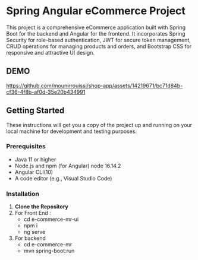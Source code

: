 # Spring Angular eCommerce Project

This project is a comprehensive eCommerce application built with Spring Boot for the backend and Angular for the frontend. It incorporates Spring Security for role-based authentication, JWT for secure token management, CRUD operations for managing products and orders, and Bootstrap CSS for responsive and attractive UI design.

## DEMO



https://github.com/mounirrouissi/shop-app/assets/14219671/bc71d84b-cf36-4f8b-af0d-35e20b434991




## Getting Started

These instructions will get you a copy of the project up and running on your local machine for development and testing purposes.

### Prerequisites

- Java 11 or higher
- Node.js and npm (for Angular) node 16.14.2
- Angular CLI(10)
- A code editor (e.g., Visual Studio Code)

### Installation

1. **Clone the Repository**
2. For Front End :
    * cd e-commerce-mr-ui
    * npm i
    * ng serve
3. For backend
   * cd e-commerce-mr
   * mvn spring-boot:run


